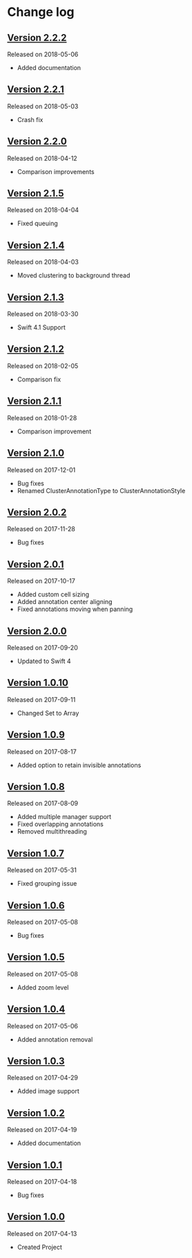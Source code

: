 # Change log

## [Version 2.2.2](https://github.com/efremidze/Cluster/releases/tag/2.2.2)
Released on 2018-05-06

- Added documentation

## [Version 2.2.1](https://github.com/efremidze/Cluster/releases/tag/2.2.1)
Released on 2018-05-03

- Crash fix

## [Version 2.2.0](https://github.com/efremidze/Cluster/releases/tag/2.2.0)
Released on 2018-04-12

- Comparison improvements

## [Version 2.1.5](https://github.com/efremidze/Cluster/releases/tag/2.1.5)
Released on 2018-04-04

- Fixed queuing

## [Version 2.1.4](https://github.com/efremidze/Cluster/releases/tag/2.1.4)
Released on 2018-04-03

- Moved clustering to background thread

## [Version 2.1.3](https://github.com/efremidze/Cluster/releases/tag/2.1.3)
Released on 2018-03-30

- Swift 4.1 Support

## [Version 2.1.2](https://github.com/efremidze/Cluster/releases/tag/2.1.2)
Released on 2018-02-05

- Comparison fix

## [Version 2.1.1](https://github.com/efremidze/Cluster/releases/tag/2.1.1)
Released on 2018-01-28

- Comparison improvement

## [Version 2.1.0](https://github.com/efremidze/Cluster/releases/tag/2.1.0)
Released on 2017-12-01

- Bug fixes
- Renamed ClusterAnnotationType to ClusterAnnotationStyle

## [Version 2.0.2](https://github.com/efremidze/Cluster/releases/tag/2.0.2)
Released on 2017-11-28

- Bug fixes

## [Version 2.0.1](https://github.com/efremidze/Cluster/releases/tag/2.0.1)
Released on 2017-10-17

- Added custom cell sizing
- Added annotation center aligning
- Fixed annotations moving when panning

## [Version 2.0.0](https://github.com/efremidze/Cluster/releases/tag/2.0.0)
Released on 2017-09-20

- Updated to Swift 4

## [Version 1.0.10](https://github.com/efremidze/Cluster/releases/tag/1.0.10)
Released on 2017-09-11

- Changed Set to Array

## [Version 1.0.9](https://github.com/efremidze/Cluster/releases/tag/1.0.9)
Released on 2017-08-17

- Added option to retain invisible annotations

## [Version 1.0.8](https://github.com/efremidze/Cluster/releases/tag/1.0.8)
Released on 2017-08-09

- Added multiple manager support
- Fixed overlapping annotations
- Removed multithreading

## [Version 1.0.7](https://github.com/efremidze/Cluster/releases/tag/1.0.7)
Released on 2017-05-31

- Fixed grouping issue

## [Version 1.0.6](https://github.com/efremidze/Cluster/releases/tag/1.0.6)
Released on 2017-05-08

- Bug fixes

## [Version 1.0.5](https://github.com/efremidze/Cluster/releases/tag/1.0.5)
Released on 2017-05-08

- Added zoom level

## [Version 1.0.4](https://github.com/efremidze/Cluster/releases/tag/1.0.4)
Released on 2017-05-06

- Added annotation removal

## [Version 1.0.3](https://github.com/efremidze/Cluster/releases/tag/1.0.3)
Released on 2017-04-29

- Added image support

## [Version 1.0.2](https://github.com/efremidze/Cluster/releases/tag/1.0.2)
Released on 2017-04-19

- Added documentation

## [Version 1.0.1](https://github.com/efremidze/Cluster/releases/tag/1.0.1)
Released on 2017-04-18

- Bug fixes

## [Version 1.0.0](https://github.com/efremidze/Cluster/releases/tag/1.0.0)
Released on 2017-04-13

- Created Project

